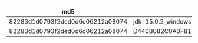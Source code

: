 md5|sha1|sha256
--|--|--
82283d1d0793f2ded0d6c06212a08074 | jdk-15.0.2_windows-x64_bin.zip
82283d1d0793f2ded0d6c06212a08074 | D440B082C0A0F8173381BC628D35753261918BA0 | 92994C5546A3D80D470CD6BA0A6248216F0C069C2A16F64437E4F421775D6BE9



 
